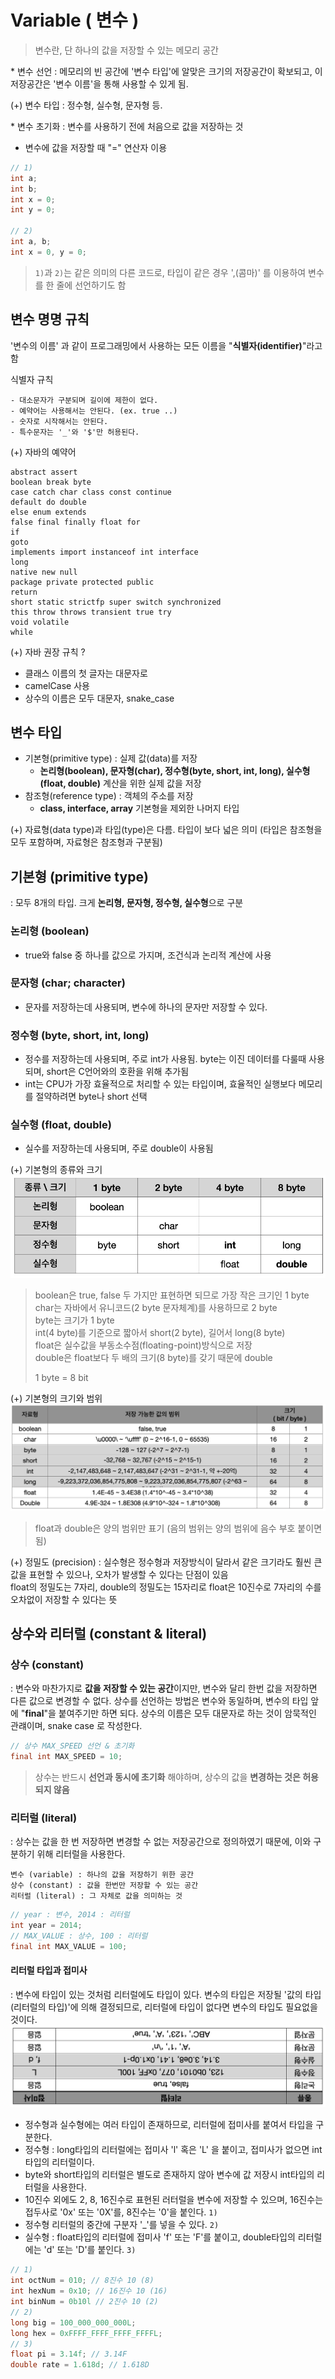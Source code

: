 # Variable ( 변수 )
> 변수란, 단 하나의 값을 저장할 수 있는 메모리 공간

\* 변수 선언 : 메모리의 빈 공간에 '변수 타입'에 알맞은 크기의 저장공간이 확보되고, 이 저장공간은 '변수 이름'을 통해 사용할 수 있게 됨.

(+) 변수 타입 : 정수형, 실수형, 문자형 등.

\* 변수 초기화 : 변수를 사용하기 전에 처음으로 값을 저장하는 것

- 변수에 값을 저장할 때 "=" 연산자 이용
```java
// 1)
int a;
int b;
int x = 0;
int y = 0;

// 2)
int a, b;
int x = 0, y = 0;
```
> `1)`과 `2)`는 같은 의미의 다른 코드로, 타입이 같은 경우 ',(콤마)' 를 이용하여 변수를 한 줄에 선언하기도 함

## 변수 명명 규칙
'변수의 이름' 과 같이 프로그래밍에서 사용하는 모든 이름을 "**식별자(identifier)**"라고 함

식별자 규칙
```
- 대소문자가 구분되며 길이에 제한이 없다.
- 예약어는 사용해서는 안된다. (ex. true ..)
- 숫자로 시작해서는 안된다.
- 특수문자는 '_'와 '$'만 허용된다.
```

(+) 자바의 예약어
```
abstract assert
boolean break byte
case catch char class const continue
default do double
else enum extends
false final finally float for
if
goto
implements import instanceof int interface
long
native new null
package private protected public
return
short static strictfp super switch synchronized
this throw throws transient true try
void volatile
while
```

(+) 자바 권장 규칙 ?
- 클래스 이름의 첫 글자는 대문자로
- camelCase 사용
- 상수의 이름은 모두 대문자, snake_case

## 변수 타입
- 기본형(primitive type) : 실제 값(data)를 저장
    - **논리형(boolean), 문자형(char), 정수형(byte, short, int, long), 실수형(float, double)** 계산을 위한 실제 값을 저장
- 참조형(reference type) : 객체의 주소를 저장
    - **class, interface, array** 기본형을 제외한 나머지 타입

(+) 자료형(data type)과 타입(type)은 다름. 타입이 보다 넓은 의미 (타입은 참조형을 모두 포함하며, 자료형은 참조형과 구분됨)

## 기본형 (primitive type)
: 모두 8개의 타입. 크게 **논리형, 문자형, 정수형, 실수형**으로 구분

### 논리형 (boolean)
- true와 false 중 하나를 값으로 가지며, 조건식과 논리적 계산에 사용

### 문자형 (char; character)
- 문자를 저장하는데 사용되며, 변수에 하나의 문자만 저장할 수 있다.

### 정수형 (byte, short, int, long)
- 정수를 저장하는데 사용되며, 주로 int가 사용됨. byte는 이진 데이터를 다룰때 사용되며, short은 C언어와의 호환을 위해 추가됨
- int는 CPU가 가장 효율적으로 처리할 수 있는 타입이며, 효율적인 실행보다 메모리를 절약하려면 byte나 short 선택

### 실수형 (float, double)
- 실수를 저장하는데 사용되며, 주로 double이 사용됨

(+) 기본형의 종류와 크기
![image](../images/variable_1.png)
> boolean은 true, false 두 가지만 표현하면 되므로 가장 작은 크기인 1 byte  
> char는 자바에서 유니코드(2 byte 문자체계)를 사용하므로 2 byte  
> byte는 크기가 1 byte  
> int(4 byte)를 기준으로 짧아서 short(2 byte), 길어서 long(8 byte)  
> float은 실수값을 부동소수점(floating-point)방식으로 저장  
> double은 float보다 두 배의 크기(8 byte)를 갖기 때문에 double
>
> 1 byte = 8 bit

(+) 기본형의 크기와 범위
![image](../images/variable_2.png)
> float과 double은 양의 범위만 표기 (음의 범위는 양의 범위에 음수 부호 붙이면 됨)

(+) 정밀도 (precision) : 실수형은 정수형과 저장방식이 달라서 같은 크기라도 훨씬 큰 값을 표현할 수 있으나, 오차가 발생할 수 있다는 단점이 있음  
float의 정밀도는 7자리, double의 정밀도는 15자리로 float은 10진수로 7자리의 수를 오차없이 저장할 수 있다는 뜻

## 상수와 리터럴 (constant & literal)

### 상수 (constant)
: 변수와 마찬가지로 **값을 저장할 수 있는 공간**이지만, 변수와 달리 한번 값을 저장하면 다른 값으로 변경할 수 없다. 상수를 선언하는 방법은 변수와 동일하며, 변수의 타입 앞에 "**final**"을 붙여주기만 하면 되다. 상수의 이름은 모두 대문자로 하는 것이 암묵적인 관럐이며, snake case 로 작성한다.
```java
// 상수 MAX_SPEED 선언 & 초기화
final int MAX_SPEED = 10;
```
> 상수는 반드시 **선언과 동시에 초기화** 해야하며, 상수의 값을 **변경하는 것은 허용되지 않음**

### 리터럴 (literal)
: 상수는 값을 한 번 저장하면 변경할 수 없는 저장공간으로 정의하였기 때문에, 이와 구분하기 위해 리터럴을 사용한다.
```
변수 (variable) : 하나의 값을 저장하기 위한 공간
상수 (constant) : 값을 한번만 저장할 수 있는 공간
리터럴 (literal) : 그 자체로 값을 의미하는 것
```
```java
// year : 변수, 2014 : 리터럴
int year = 2014;
// MAX_VALUE : 상수, 100 : 리터럴
final int MAX_VALUE = 100;
```
#### 리터럴 타입과 접미사
: 변수에 타입이 있는 것처럼 리터럴에도 타입이 있다. 변수의 타입은 저장될 '값의 타입(리터럴의 타입)'에 의해 결정되므로, 리터럴에 타입이 없다면 변수의 타입도 필요없을 것이다.
![image](../images/variable_3.png)

- 정수형과 실수형에는 여러 타입이 존재하므로, 리터럴에 접미사를 붙여서 타입을 구분한다.
- 정수형 : long타입의 리터럴에는 접미사 'l' 혹은 'L' 을 붙이고, 접미사가 없으면 int타입의 리터럴이다.
- byte와 short타입의 리터럴은 별도로 존재하지 않아 변수에 값 저장시 int타입의 리터럴을 사용한다.
- 10진수 외에도 2, 8, 16진수로 표현된 러터럴을 변수에 저장할 수 있으며, 16진수는 접두사로 '0x' 또는 '0X'를, 8진수는 '0'을 붙인다. `1)`
- 정수형 리터럴의 중간에 구분자 '_'를 넣을 수 있다. `2)`
- 실수형 : float타입의 리터럴에 접미사 'f' 또는 'F'를 붙이고, double타입의 리터럴에는 'd' 또는 'D'를 붙인다. `3)`
```java
// 1)
int octNum = 010; // 8진수 10 (8)
int hexNum = 0x10; // 16진수 10 (16)
int binNum = 0b10l // 2진수 10 (2)
// 2)
long big = 100_000_000_000L;
long hex = 0xFFFF_FFFF_FFFF_FFFFL;
// 3)
float pi = 3.14f; // 3.14F
double rate = 1.618d; // 1.618D
```